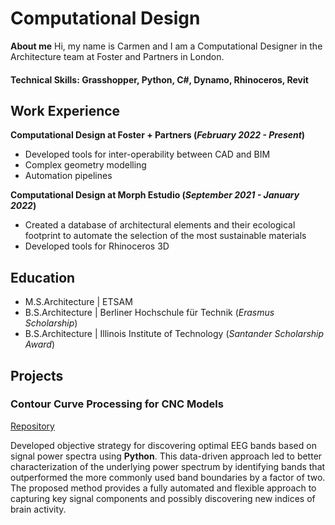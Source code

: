 # Computational Design
**About me**
Hi, my name is Carmen and I am a Computational Designer in the Architecture team at Foster and Partners in London.
#### Technical Skills: Grasshopper, Python, C#, Dynamo, Rhinoceros, Revit

## Work Experience
**Computational Design at Foster + Partners (_February 2022 - Present_)**
- Developed tools for inter-operability between CAD and BIM
- Complex geometry modelling
- Automation pipelines

**Computational Design at Morph Estudio (_September 2021 - January 2022_)**
- Created a database of architectural elements and their ecological footprint to automate the selection of the most sustainable materials
- Developed tools for Rhinoceros 3D

## Education						       		
  - M.S.Architecture | ETSAM	        		
  - B.S.Architecture | Berliner Hochschule für Technik (_Erasmus Scholarship_)
  - B.S.Architecture | Illinois Institute of Technology (_Santander Scholarship Award_)

## Projects
### Contour Curve Processing for CNC Models
[Repository](https://github.com/crubiogarcia/ContourCurveTopographyProcessing)

Developed objective strategy for discovering optimal EEG bands based on signal power spectra using **Python**. This data-driven approach led to better characterization of the underlying power spectrum by identifying bands that outperformed the more commonly used band boundaries by a factor of two. The proposed method provides a fully automated and flexible approach to capturing key signal components and possibly discovering new indices of brain activity.
